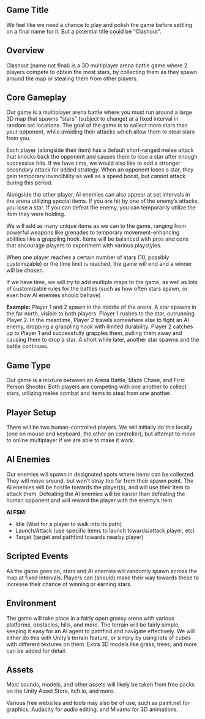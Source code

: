 ## **Game Title**

We feel like we need a chance to play and polish the game before settling on a final name for it. But a potential title could be “Clashout”.

## **Overview**

Clashout (name not final) is a 3D multiplayer arena battle  game where 2 players compete to obtain the most stars, by collecting them as they spawn around the map or stealing them from other players.

## **Core Gameplay**

Our game is a multiplayer arena battle where you must run around a large 3D map that spawns “stars” (subject to change) at a fixed interval in random set locations. The goal of the game is to collect more stars than your opponent, while avoiding their attacks which allow them to steal stars from you.

Each player (alongside their item) has a default short-ranged melee attack that knocks back the opponent and causes them to lose a star after enough successive hits. If we have time, we would also like to add a stronger secondary attack for added strategy. When an opponent loses a star, they gain temporary invincibility as well as a speed boost, but cannot attack during this period.

Alongside the other player, AI enemies can also appear at set intervals in the arena utilizing special items. If you are hit by one of the enemy’s attacks, you lose a star. If you can defeat the enemy, you can temporarily utilize the item they were holding.

We will add as many unique items as we can to the game, ranging from powerful weapons like grenades to temporary movement-enhancing abilities like a grappling hook. Items will be balanced with pros and cons that encourage players to experiment with various playstyles.

When one player reaches a certain number of stars (10, possibly customizable) or the time limit is reached, the game will end and a winner will be chosen.

If we have time, we will try to add multiple maps to the game, as well as lots of customizable rules for the battles (such as how often stars spawn, or even how AI enemies should behave)

**Example:** Player 1 and 2 spawn in the middle of the arena. A star spawns in the far north, visible to both players. Player 1 rushes to the star, outrunning Player 2\. In the meantime, Player 2 travels somewhere else to fight an AI enemy, dropping a grappling hook with limited durability. Player 2 catches up to Player 1 and successfully grapples them, pulling them away and causing them to drop a star. A short while later, another star spawns and the battle continues.

## **Game Type**  
Our game is a mixture between an Arena Battle, Maze Chase, and First Person Shooter. Both players are competing with one another to collect stars, utilizing melee combat and items to steal from one another.

## **Player Setup**

There will be two human-controlled players. We will initially do this locally (one on mouse and keyboard, the other on controller), but attempt to move to online multiplayer if we are able to make it work.

## **AI Enemies**  
Our enemies will spawn in designated spots where items can be collected. They will move around, but won’t stray too far from their spawn point. The AI enemies will be hostile towards the player(s), and will use their item to attack them. Defeating the AI enemies will be easier than defeating the human opponent and will reward  the player with the enemy’s item.

**AI FSM:**

* Idle  (Wait for a player to walk into its path)
* Launch/Attack (use specific items to launch towards/attack player, etc)  
* Target (target and pathfind towards nearby player)

## **Scripted Events**  
As the game goes on, stars and AI enemies will randomly spawn across the map at fixed intervals. Players can (should) make their way towards these to increase their chance of winning or earning stars.

## **Environment**  
The game will take place in a fairly open grassy arena with various platforms, obstacles, hills, and more. The terrain will be fairly simple, keeping it easy for an AI agent to pathfind and navigate effectively. We will either do this with Unity’s terrain feature, or simply by using lots of cubes with different textures on them. Extra 3D models like grass, trees, and more can be added for detail.

## **Assets**  
Most sounds, models, and other assets will likely be taken from free packs on the Unity Asset Store, itch.io, and more.

Various free websites and tools may also be of use, such as paint.net for graphics, Audacity for audio editing, and Mixamo for 3D animations.

